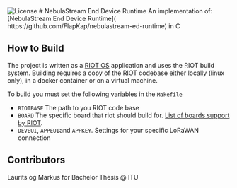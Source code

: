 <img alt="License" src="https://img.shields.io/badge/license-MIT-brightgreen.svg"/>
# NebulaStream End Device Runtime
An implementation of: [NebulaStream End Device Runtime]( https://github.com/FlapKap/nebulastream-ed-runtime) in C

## How to Build
The project is written as a [RIOT OS](https://github.com/RIOT-OS/RIOT/blob/master/examples/lorawan/main.c) application and uses the RIOT build system. Building requires a copy of the RIOT codebase either locally (linux only), in a docker container or on a virtual machine.

To build you must set the following variables in the `Makefile`
- `RIOTBASE` The path to you RIOT code base
- `BOARD` The specific board that riot should build for. [List of boards support by RIOT](https://doc.riot-os.org/group__boards.html).
- `DEVEUI`, `APPEUI`and `APPKEY`. Settings for your specific LoRaWAN connection

## Contributors
Laurits og Markus for Bachelor Thesis @ ITU

